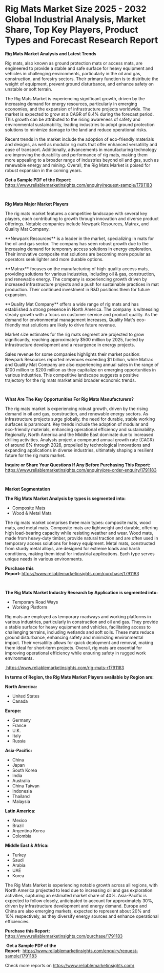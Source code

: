 <p><h1>Rig Mats Market Size 2025 - 2032 Global Industrial Analysis, Market Share, Top Key Players, Product Types and Forecast Research Report</h1></p><p><strong>Rig Mats Market Analysis and Latest Trends</strong></p>
<p><p>Rig mats, also known as ground protection mats or access mats, are engineered to provide a stable and safe surface for heavy equipment and vehicles in challenging environments, particularly in the oil and gas, construction, and forestry sectors. Their primary function is to distribute the weight of equipment, prevent ground disturbance, and enhance safety on unstable or soft terrain.</p><p>The Rig Mats Market is experiencing significant growth, driven by the increasing demand for energy resources, particularly in emerging economies, and the expansion of infrastructure projects worldwide. The market is expected to grow at a CAGR of 8.4% during the forecast period. This growth can be attributed to the rising awareness of safety and environmental sustainability, leading industries to adopt ground protection solutions to minimize damage to the land and reduce operational risks.</p><p>Recent trends in the market include the adoption of eco-friendly materials and designs, as well as modular rig mats that offer enhanced versatility and ease of transport. Additionally, advancements in manufacturing technology are improving the durability and performance of rig mats, making them more appealing to a broader range of industries beyond oil and gas, such as renewable energy and mining. Overall, the Rig Mats Market is poised for robust expansion in the coming years.</p></p>
<p><strong>Get a Sample PDF of the Report:&nbsp;</strong> <a href="https://www.reliablemarketinsights.com/enquiry/request-sample/1791183?utm_campaign=2717&utm_medium=2&utm_source=Github&utm_content=ia&utm_term=09042025&utm_id=rig-mats">https://www.reliablemarketinsights.com/enquiry/request-sample/1791183</a></p>
<p>&nbsp;</p>
<p><strong>Rig Mats Major Market Players</strong></p>
<p><p>The rig mats market features a competitive landscape with several key players, each contributing to growth through innovation and diverse product offerings. Notable companies include Newpark Resources, Matrax, and Quality Mat Company.</p><p>**Newpark Resources** is a leader in the market, specializing in mats for the oil and gas sector. The company has seen robust growth due to the increasing demand for temporary access solutions in energy exploration. Their innovative composite mat solutions are becoming more popular as operators seek lighter and more durable options.</p><p>**Matrax** focuses on the manufacturing of high-quality access mats, providing solutions for various industries, including oil & gas, construction, and renewable energy. The company is experiencing growth driven by increased infrastructure projects and a push for sustainable practices in mat production. Their continued investment in R&D positions them for future expansion.</p><p>**Quality Mat Company** offers a wide range of rig mats and has established a strong presence in North America. The company is witnessing steady growth with a focus on customer service and product quality. As the demand for environmental management increases, Quality Mat's eco-friendly mat solutions are likely to drive future revenue.</p><p>Market size estimates for the rig mats segment are projected to grow significantly, reaching approximately $500 million by 2025, fueled by infrastructure development and a resurgence in energy projects. </p><p>Sales revenue for some companies highlights their market position: Newpark Resources reported revenues exceeding $1 billion, while Matrax and Quality Mat Company are also experiencing annual sales in the range of $100 million to $200 million as they capitalize on emerging opportunities in various industries. This competitive landscape suggests a positive trajectory for the rig mats market amid broader economic trends.</p></p>
<p>&nbsp;</p>
<p><strong>What Are The Key Opportunities For Rig Mats Manufacturers?</strong></p>
<p><p>The rig mats market is experiencing robust growth, driven by the rising demand in oil and gas, construction, and renewable energy sectors. As infrastructure projects surge globally, the need for durable, stable working surfaces is paramount. Key trends include the adoption of modular and eco-friendly materials, enhancing operational efficiency and sustainability. Regionally, North America and the Middle East dominate due to increased drilling activities. Analysts project a compound annual growth rate (CAGR) of around 6% through 2028, propelled by technological innovations and expanding applications in diverse industries, ultimately shaping a resilient future for the rig mats market.</p></p>
<p><strong>Inquire or Share Your Questions If Any Before Purchasing This Report:</strong> <a href="https://www.reliablemarketinsights.com/enquiry/pre-order-enquiry/1791183?utm_campaign=2717&utm_medium=2&utm_source=Github&utm_content=ia&utm_term=09042025&utm_id=rig-mats">https://www.reliablemarketinsights.com/enquiry/pre-order-enquiry/1791183</a></p>
<p>&nbsp;</p>
<p><strong>Market Segmentation</strong></p>
<p><strong>The Rig Mats Market Analysis by types is segmented into:</strong></p>
<p><ul><li>Composite Mats</li><li>Wood & Metal Mats</li></ul></p>
<p><p>The rig mats market comprises three main types: composite mats, wood mats, and metal mats. Composite mats are lightweight and durable, offering high load-bearing capacity while resisting weather and wear. Wood mats, made from heavy-duty timber, provide natural traction and are often used in temporary access solutions for heavy equipment. Metal mats, constructed from sturdy metal alloys, are designed for extreme loads and harsh conditions, making them ideal for industrial applications. Each type serves unique needs in various environments.</p></p>
<p><strong>Purchase this Report:&nbsp;</strong><a href="https://www.reliablemarketinsights.com/purchase/1791183?utm_campaign=2717&utm_medium=2&utm_source=Github&utm_content=ia&utm_term=09042025&utm_id=rig-mats">https://www.reliablemarketinsights.com/purchase/1791183</a></p>
<p>&nbsp;</p>
<p><strong>The Rig Mats Market Industry Research by Application is segmented into:</strong></p>
<p><ul><li>Temporary Road Ways</li><li>Working Platform</li></ul></p>
<p><p>Rig mats are employed as temporary roadways and working platforms in various industries, particularly in construction and oil and gas. They provide a stable surface for heavy equipment and vehicles, facilitating access to challenging terrains, including wetlands and soft soils. These mats reduce ground disturbance, enhancing safety and minimizing environmental impact. Their versatility allows for quick deployment and removal, making them ideal for short-term projects. Overall, rig mats are essential for improving operational efficiency while ensuring safety in rugged work environments.</p></p>
<p><a href="https://www.reliablemarketinsights.com/rig-mats-r1791183?utm_campaign=2717&utm_medium=2&utm_source=Github&utm_content=ia&utm_term=09042025&utm_id=rig-mats">&nbsp;https://www.reliablemarketinsights.com/rig-mats-r1791183</a></p>
<p><strong>In terms of Region, the Rig Mats Market Players available by Region are:</strong></p>
<p>
    <p> <strong> North America: </strong>
        <ul>
            <li>United States</li>
            <li>Canada</li>
        </ul>
        </p> 
    <p> <strong> Europe: </strong>
        <ul>
            <li>Germany</li>
            <li>France</li>
            <li>U.K.</li>
            <li>Italy</li>
            <li>Russia</li>
        </ul>
        </p> 
    <p> <strong> Asia-Pacific: </strong>
        <ul>
            <li>China</li>
            <li>Japan</li>
            <li>South Korea</li>
            <li>India</li>
            <li>Australia</li>
            <li>China Taiwan</li>
            <li>Indonesia</li>
            <li>Thailand</li>
            <li>Malaysia</li>
        </ul>
        </p> 
    <p> <strong> Latin America: </strong>
        <ul>
            <li>Mexico</li>
            <li>Brazil</li>
            <li>Argentina Korea</li>
            <li>Colombia</li>
        </ul>
        </p> 
    <p> <strong> Middle East & Africa: </strong>
        <ul>
            <li>Turkey</li>
            <li>Saudi</li>
            <li>Arabia</li>
            <li>UAE</li>
            <li>Korea</li>
        </ul>
    </p>
    </p>
<p><p>The Rig Mats Market is experiencing notable growth across all regions, with North America projected to lead due to increasing oil and gas exploration activities, capturing an estimated market share of 40%. Asia-Pacific is expected to follow closely, anticipated to account for approximately 30%, driven by infrastructure development and energy demand. Europe and China are also emerging markets, expected to represent about 20% and 10% respectively, as they diversify energy sources and enhance operational efficiencies.</p></p>
<p><strong>Purchase this Report: </strong><a href="https://www.reliablemarketinsights.com/purchase/1791183?utm_campaign=2717&utm_medium=2&utm_source=Github&utm_content=ia&utm_term=09042025&utm_id=rig-mats">https://www.reliablemarketinsights.com/purchase/1791183</a></p>
<p>&nbsp;<strong>Get a Sample PDF of the Report:&nbsp;&nbsp;</strong><a href="https://www.reliablemarketinsights.com/enquiry/request-sample/1791183?utm_campaign=2717&utm_medium=2&utm_source=Github&utm_content=ia&utm_term=09042025&utm_id=rig-mats">https://www.reliablemarketinsights.com/enquiry/request-sample/1791183</a></p>
<p><strong></strong></p>
<p>Check more reports on <a href="https://www.reliablemarketinsights.com/?utm_campaign=2717&utm_medium=2&utm_source=Github&utm_content=ia&utm_term=09042025&utm_id=rig-mats">https://www.reliablemarketinsights.com/</a></p>